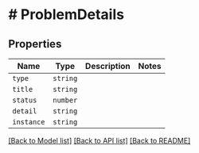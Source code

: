 # # ProblemDetails



## Properties

Name | Type | Description | Notes
------------ | ------------- | ------------- | -------------
| `type` | ```string``` |   |  |
| `title` | ```string``` |   |  |
| `status` | ```number``` |   |  |
| `detail` | ```string``` |   |  |
| `instance` | ```string``` |   |  |

[[Back to Model list]](../README.md#models) [[Back to API list]](../README.md#api-endpoints) [[Back to README]](../README.md)
